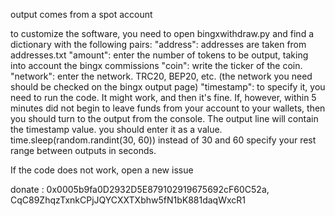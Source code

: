 output comes from a spot account

to customize the software, you need to open bingxwithdraw.py and find a dictionary with the following pairs:
"address": addresses are taken from addresses.txt
"amount": enter the number of tokens to be output, taking into account the bingx commissions 
"coin": write the ticker of the coin.
"network": enter the network. TRC20, BEP20, etc. (the network you need should be checked on the bingx output page)
"timestamp": to specify it, you need to run the code. It might work, and then it's fine. If, however, within 5 minutes did not begin to leave funds from your account to your wallets, then you should turn to the output from the console. The output line will contain the timestamp value. you should enter it as a value.
time.sleep(random.randint(30, 60)) instead of 30 and 60 specify your rest range between outputs in seconds.

If the code does not work, open a new issue

donate : 0x0005b9fa0D2932D5E879102919675692cF60C52a, CqC89ZhqzTxnkCPjJQYCXXTXbhw5fN1bK881daqWxcR1
